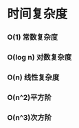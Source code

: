 <h1>时间复杂度</h1>
<h3>O(1) 常数复杂度</h3>
<h3>O(log n) 对数复杂度</h3>
<h3>O(n) 线性复杂度</h3>
<h3>O(n^2)平方阶</h3>
<h3>O(n^3)次方阶</h3>
